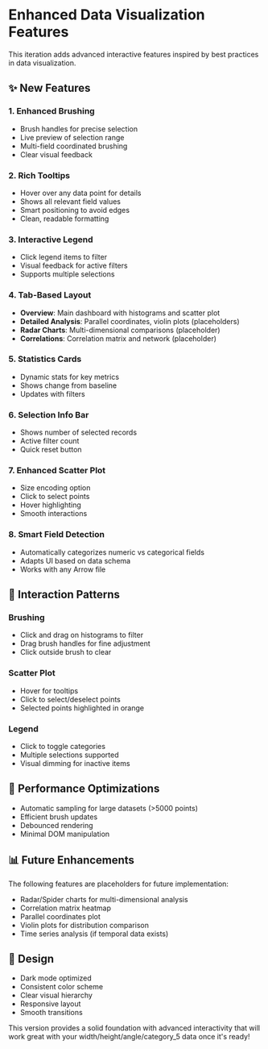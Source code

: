 # Enhanced Data Visualization Features

This iteration adds advanced interactive features inspired by best practices in data visualization.

## ✨ New Features

### 1. **Enhanced Brushing**
- Brush handles for precise selection
- Live preview of selection range
- Multi-field coordinated brushing
- Clear visual feedback

### 2. **Rich Tooltips**
- Hover over any data point for details
- Shows all relevant field values
- Smart positioning to avoid edges
- Clean, readable formatting

### 3. **Interactive Legend**
- Click legend items to filter
- Visual feedback for active filters
- Supports multiple selections

### 4. **Tab-Based Layout**
- **Overview**: Main dashboard with histograms and scatter plot
- **Detailed Analysis**: Parallel coordinates, violin plots (placeholders)
- **Radar Charts**: Multi-dimensional comparisons (placeholder)
- **Correlations**: Correlation matrix and network (placeholder)

### 5. **Statistics Cards**
- Dynamic stats for key metrics
- Shows change from baseline
- Updates with filters

### 6. **Selection Info Bar**
- Shows number of selected records
- Active filter count
- Quick reset button

### 7. **Enhanced Scatter Plot**
- Size encoding option
- Click to select points
- Hover highlighting
- Smooth interactions

### 8. **Smart Field Detection**
- Automatically categorizes numeric vs categorical fields
- Adapts UI based on data schema
- Works with any Arrow file

## 🎯 Interaction Patterns

### Brushing
- Click and drag on histograms to filter
- Drag brush handles for fine adjustment
- Click outside brush to clear

### Scatter Plot
- Hover for tooltips
- Click to select/deselect points
- Selected points highlighted in orange

### Legend
- Click to toggle categories
- Multiple selections supported
- Visual dimming for inactive items

## 🚀 Performance Optimizations

- Automatic sampling for large datasets (>5000 points)
- Efficient brush updates
- Debounced rendering
- Minimal DOM manipulation

## 📊 Future Enhancements

The following features are placeholders for future implementation:
- Radar/Spider charts for multi-dimensional analysis
- Correlation matrix heatmap
- Parallel coordinates plot
- Violin plots for distribution comparison
- Time series analysis (if temporal data exists)

## 🎨 Design

- Dark mode optimized
- Consistent color scheme
- Clear visual hierarchy
- Responsive layout
- Smooth transitions

This version provides a solid foundation with advanced interactivity that will work great with your width/height/angle/category_5 data once it's ready!
